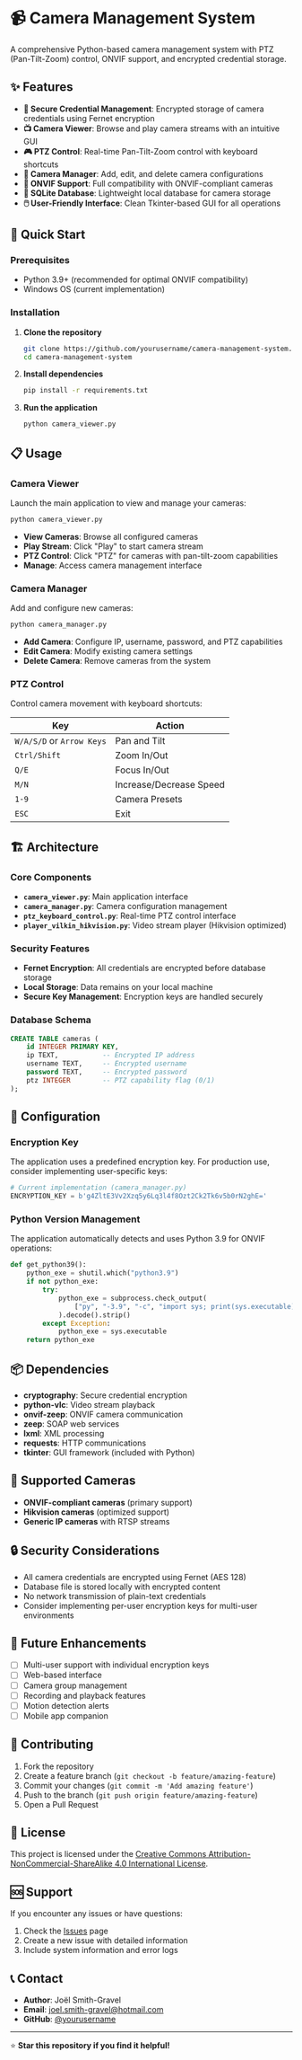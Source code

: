 # 📹 Camera Management System

A comprehensive Python-based camera management system with PTZ (Pan-Tilt-Zoom) control, ONVIF support, and encrypted credential storage.

## ✨ Features

- **🔐 Secure Credential Management**: Encrypted storage of camera credentials using Fernet encryption
- **📺 Camera Viewer**: Browse and play camera streams with an intuitive GUI
- **🎮 PTZ Control**: Real-time Pan-Tilt-Zoom control with keyboard shortcuts
- **🔧 Camera Manager**: Add, edit, and delete camera configurations
- **📡 ONVIF Support**: Full compatibility with ONVIF-compliant cameras
- **💾 SQLite Database**: Lightweight local database for camera storage
- **🖱️ User-Friendly Interface**: Clean Tkinter-based GUI for all operations

## 🚀 Quick Start

### Prerequisites

- Python 3.9+ (recommended for optimal ONVIF compatibility)
- Windows OS (current implementation)

### Installation

1. **Clone the repository**
   ```bash
   git clone https://github.com/yourusername/camera-management-system.git
   cd camera-management-system
   ```

2. **Install dependencies**
   ```bash
   pip install -r requirements.txt
   ```

3. **Run the application**
   ```bash
   python camera_viewer.py
   ```

## 📋 Usage

### Camera Viewer
Launch the main application to view and manage your cameras:
```bash
python camera_viewer.py
```

- **View Cameras**: Browse all configured cameras
- **Play Stream**: Click "Play" to start camera stream
- **PTZ Control**: Click "PTZ" for cameras with pan-tilt-zoom capabilities
- **Manage**: Access camera management interface

### Camera Manager
Add and configure new cameras:
```bash
python camera_manager.py
```

- **Add Camera**: Configure IP, username, password, and PTZ capabilities
- **Edit Camera**: Modify existing camera settings
- **Delete Camera**: Remove cameras from the system

### PTZ Control
Control camera movement with keyboard shortcuts:

| Key | Action |
|-----|--------|
| `W/A/S/D` or `Arrow Keys` | Pan and Tilt |
| `Ctrl/Shift` | Zoom In/Out |
| `Q/E` | Focus In/Out |
| `M/N` | Increase/Decrease Speed |
| `1-9` | Camera Presets |
| `ESC` | Exit |

## 🏗️ Architecture

### Core Components

- **`camera_viewer.py`**: Main application interface
- **`camera_manager.py`**: Camera configuration management
- **`ptz_keyboard_control.py`**: Real-time PTZ control interface
- **`player_vilkin_hikvision.py`**: Video stream player (Hikvision optimized)

### Security Features

- **Fernet Encryption**: All credentials are encrypted before database storage
- **Local Storage**: Data remains on your local machine
- **Secure Key Management**: Encryption keys are handled securely

### Database Schema

```sql
CREATE TABLE cameras (
    id INTEGER PRIMARY KEY,
    ip TEXT,           -- Encrypted IP address
    username TEXT,     -- Encrypted username
    password TEXT,     -- Encrypted password
    ptz INTEGER        -- PTZ capability flag (0/1)
);
```

## 🔧 Configuration

### Encryption Key
The application uses a predefined encryption key. For production use, consider implementing user-specific keys:

```python
# Current implementation (camera_manager.py)
ENCRYPTION_KEY = b'g4ZltE3Vv2Xzq5y6Lq3l4f8Ozt2Ck2Tk6v5b0rN2ghE='
```

### Python Version Management
The application automatically detects and uses Python 3.9 for ONVIF operations:

```python
def get_python39():
    python_exe = shutil.which("python3.9")
    if not python_exe:
        try:
            python_exe = subprocess.check_output(
                ["py", "-3.9", "-c", "import sys; print(sys.executable)"]
            ).decode().strip()
        except Exception:
            python_exe = sys.executable
    return python_exe
```

## 📦 Dependencies

- **cryptography**: Secure credential encryption
- **python-vlc**: Video stream playback
- **onvif-zeep**: ONVIF camera communication
- **zeep**: SOAP web services
- **lxml**: XML processing
- **requests**: HTTP communications
- **tkinter**: GUI framework (included with Python)

## 🎯 Supported Cameras

- **ONVIF-compliant cameras** (primary support)
- **Hikvision cameras** (optimized support)
- **Generic IP cameras** with RTSP streams

## 🔒 Security Considerations

- All camera credentials are encrypted using Fernet (AES 128)
- Database file is stored locally with encrypted content
- No network transmission of plain-text credentials
- Consider implementing per-user encryption keys for multi-user environments

## 🚧 Future Enhancements

- [ ] Multi-user support with individual encryption keys
- [ ] Web-based interface
- [ ] Camera group management
- [ ] Recording and playback features
- [ ] Motion detection alerts
- [ ] Mobile app companion

## 🤝 Contributing

1. Fork the repository
2. Create a feature branch (`git checkout -b feature/amazing-feature`)
3. Commit your changes (`git commit -m 'Add amazing feature'`)
4. Push to the branch (`git push origin feature/amazing-feature`)
5. Open a Pull Request

## 📝 License

This project is licensed under the [Creative Commons Attribution-NonCommercial-ShareAlike 4.0 International License](https://creativecommons.org/licenses/by-nc-sa/4.0/).

## 🆘 Support

If you encounter any issues or have questions:

1. Check the [Issues](https://github.com/yourusername/camera-management-system/issues) page
2. Create a new issue with detailed information
3. Include system information and error logs

## 📞 Contact

- **Author**: Joël Smith-Gravel
- **Email**: joel.smith-gravel@hotmail.com
- **GitHub**: [@yourusername](https://github.com/yourusername)

---

⭐ **Star this repository if you find it helpful!**
